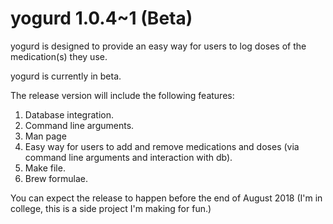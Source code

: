 # yogurd 1.0.4~1 (Beta)

yogurd is designed to provide an easy way for users to log doses of the medication(s) they use.

yogurd is currently in beta. 

The release version will include the following features:

1. Database integration.
2. Command line arguments.
3. Man page
4. Easy way for users to add and remove medications and doses (via command line arguments and interaction with db).
5. Make file.
6. Brew formulae. 

You can expect the release to happen before the end of August 2018 (I'm in college, this is a side project I'm making for fun.) 

